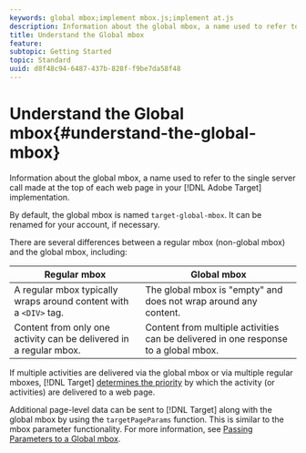 ```yaml
---
keywords: global mbox;implement mbox.js;implement at.js
description: Information about the global mbox, a name used to refer to the single server call made at the top of each web page in your Adobe Target implementation.
title: Understand the Global mbox
feature: 
subtopic: Getting Started
topic: Standard
uuid: d8f48c94-6487-437b-828f-f9be7da58f48
---
```


# Understand the Global mbox{#understand-the-global-mbox}

Information about the global mbox, a name used to refer to the single server call made at the top of each web page in your [!DNL Adobe Target] implementation.

 By default, the global mbox is named `target-global-mbox`. It can be renamed for your account, if necessary.

There are several differences between a regular mbox (non-global mbox) and the global mbox, including:

| Regular mbox | Global mbox |
|--- |--- |
|A regular mbox typically wraps around content with a `<DIV>` tag.|The global mbox is "empty" and does not wrap around any content.|
|Content from only one activity can be delivered in a regular mbox.|Content from multiple activities can be delivered in one response to a global mbox.|

If multiple activities are delivered via the global mbox or via multiple regular mboxes, [!DNL Target] [determines the priority](../../../../c-activities/priority.md#concept_1780C11FEA57440499F0047DD6900E0F) by which the activity (or activities) are delivered to a web page.

Additional page-level data can be sent to [!DNL Target] along with the global mbox by using the `targetPageParams` function. This is similar to the mbox parameter functionality. For more information, see [Passing Parameters to a Global mbox](../../../../c-implementing-target/c-implementing-target-for-client-side-web/t-mbox-download/c-understanding-global-mbox/pass-parameters-to-global-mbox.md#concept_33362A04146C4E3C8E7089B65F38B5E5). 

